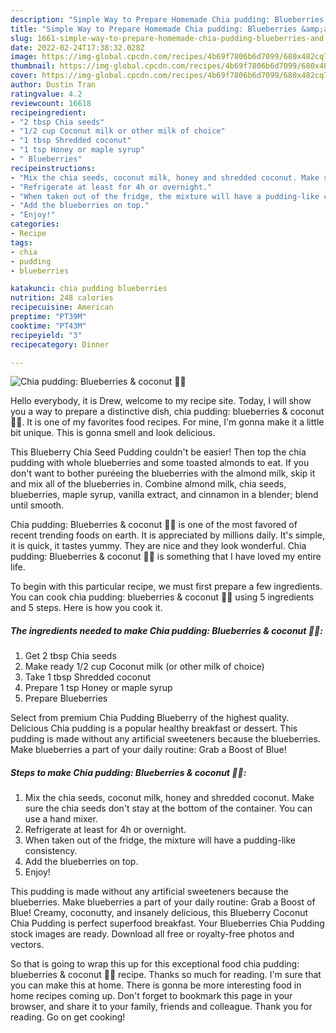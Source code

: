```yaml
---
description: "Simple Way to Prepare Homemade Chia pudding: Blueberries &amp;amp; coconut 🥥💙"
title: "Simple Way to Prepare Homemade Chia pudding: Blueberries &amp;amp; coconut 🥥💙"
slug: 1661-simple-way-to-prepare-homemade-chia-pudding-blueberries-and-amp-coconut
date: 2022-02-24T17:38:32.028Z
image: https://img-global.cpcdn.com/recipes/4b69f7806b6d7099/680x482cq70/chia-pudding-blueberries-coconut-recipe-main-photo.jpg
thumbnail: https://img-global.cpcdn.com/recipes/4b69f7806b6d7099/680x482cq70/chia-pudding-blueberries-coconut-recipe-main-photo.jpg
cover: https://img-global.cpcdn.com/recipes/4b69f7806b6d7099/680x482cq70/chia-pudding-blueberries-coconut-recipe-main-photo.jpg
author: Dustin Tran
ratingvalue: 4.2
reviewcount: 16618
recipeingredient:
- "2 tbsp Chia seeds"
- "1/2 cup Coconut milk or other milk of choice"
- "1 tbsp Shredded coconut"
- "1 tsp Honey or maple syrup"
- " Blueberries"
recipeinstructions:
- "Mix the chia seeds, coconut milk, honey and shredded coconut. Make sure the chia seeds don&#39;t stay at the bottom of the container. You can use a hand mixer."
- "Refrigerate at least for 4h or overnight."
- "When taken out of the fridge, the mixture will have a pudding-like consistency."
- "Add the blueberries on top."
- "Enjoy!"
categories:
- Recipe
tags:
- chia
- pudding
- blueberries

katakunci: chia pudding blueberries 
nutrition: 248 calories
recipecuisine: American
preptime: "PT39M"
cooktime: "PT43M"
recipeyield: "3"
recipecategory: Dinner

---
```



![Chia pudding: Blueberries &amp; coconut 🥥💙](https://img-global.cpcdn.com/recipes/4b69f7806b6d7099/680x482cq70/chia-pudding-blueberries-coconut-recipe-main-photo.jpg)

Hello everybody, it is Drew, welcome to my recipe site. Today, I will show you a way to prepare a distinctive dish, chia pudding: blueberries &amp; coconut 🥥💙. It is one of my favorites food recipes. For mine, I'm gonna make it a little bit unique. This is gonna smell and look delicious.

This Blueberry Chia Seed Pudding couldn&#39;t be easier! Then top the chia pudding with whole blueberries and some toasted almonds to eat. If you don&#39;t want to bother puréeing the blueberries with the almond milk, skip it and mix all of the blueberries in. Combine almond milk, chia seeds, blueberries, maple syrup, vanilla extract, and cinnamon in a blender; blend until smooth.

Chia pudding: Blueberries &amp; coconut 🥥💙 is one of the most favored of recent trending foods on earth. It is appreciated by millions daily. It's simple, it is quick, it tastes yummy. They are nice and they look wonderful. Chia pudding: Blueberries &amp; coconut 🥥💙 is something that I have loved my entire life.


To begin with this particular recipe, we must first prepare a few ingredients. You can cook chia pudding: blueberries &amp; coconut 🥥💙 using 5 ingredients and 5 steps. Here is how you cook it.

<!--inarticleads1-->

##### The ingredients needed to make Chia pudding: Blueberries &amp; coconut 🥥💙:

1. Get 2 tbsp Chia seeds
1. Make ready 1/2 cup Coconut milk (or other milk of choice)
1. Take 1 tbsp Shredded coconut
1. Prepare 1 tsp Honey or maple syrup
1. Prepare  Blueberries


Select from premium Chia Pudding Blueberry of the highest quality. Delicious Chia pudding is a popular healthy breakfast or dessert. This pudding is made without any artificial sweeteners because the blueberries. Make blueberries a part of your daily routine: Grab a Boost of Blue! 

<!--inarticleads2-->

##### Steps to make Chia pudding: Blueberries &amp; coconut 🥥💙:

1. Mix the chia seeds, coconut milk, honey and shredded coconut. Make sure the chia seeds don&#39;t stay at the bottom of the container. You can use a hand mixer.
1. Refrigerate at least for 4h or overnight.
1. When taken out of the fridge, the mixture will have a pudding-like consistency.
1. Add the blueberries on top.
1. Enjoy!


This pudding is made without any artificial sweeteners because the blueberries. Make blueberries a part of your daily routine: Grab a Boost of Blue! Creamy, coconutty, and insanely delicious, this Blueberry Coconut Chia Pudding is perfect superfood breakfast. Your Blueberries Chia Pudding stock images are ready. Download all free or royalty-free photos and vectors. 

So that is going to wrap this up for this exceptional food chia pudding: blueberries &amp; coconut 🥥💙 recipe. Thanks so much for reading. I'm sure that you can make this at home. There is gonna be more interesting food in home recipes coming up. Don't forget to bookmark this page in your browser, and share it to your family, friends and colleague. Thank you for reading. Go on get cooking!
